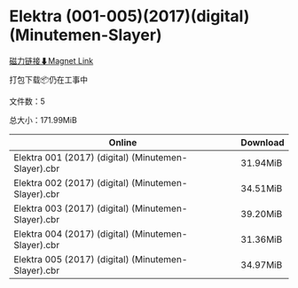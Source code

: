 # Elektra (001-005)(2017)(digital)(Minutemen-Slayer)

[磁力链接⬇Magnet Link](magnet:?xt=urn:btih:37ab7e0c9c4eec582f633f936ec47ac69a0b702d&dn=Elektra%20%28001-005%29%282017%29%28digital%29%28Minutemen-Slayer%29)

打包下载📦仍在工事中

文件数：5

总大小：171.99MiB

Online | Download
--- | ---
Elektra 001 (2017) (digital) (Minutemen-Slayer).cbr | 31.94MiB
Elektra 002 (2017) (digital) (Minutemen-Slayer).cbr | 34.51MiB
Elektra 003 (2017) (digital) (Minutemen-Slayer).cbr | 39.20MiB
Elektra 004 (2017) (digital) (Minutemen-Slayer).cbr | 31.36MiB
Elektra 005 (2017) (digital) (Minutemen-Slayer).cbr | 34.97MiB